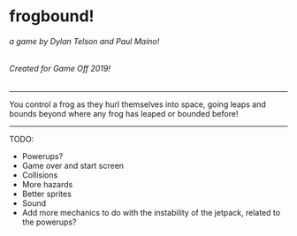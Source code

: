 # frogbound!
###### a game by Dylan Telson and Paul Maino! 
###### Created for Game Off 2019!

---

You control a frog as they hurl themselves into space, going leaps and bounds beyond where any frog has leaped or bounded before!

---

TODO:
- Powerups?
- Game over and start screen
- Collisions
- More hazards
- Better sprites
- Sound
- Add more mechanics to do with the instability of the jetpack, related to the powerups?
